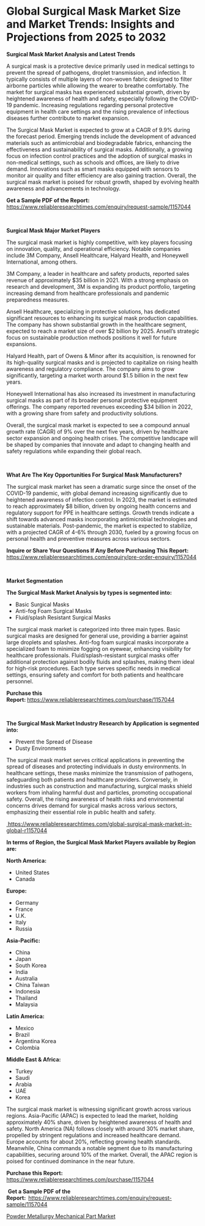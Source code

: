 <p><h1>Global Surgical Mask Market Size and Market Trends: Insights and Projections from 2025 to 2032</h1></p><p><strong>Surgical Mask Market Analysis and Latest Trends</strong></p>
<p><p>A surgical mask is a protective device primarily used in medical settings to prevent the spread of pathogens, droplet transmission, and infection. It typically consists of multiple layers of non-woven fabric designed to filter airborne particles while allowing the wearer to breathe comfortably. The market for surgical masks has experienced substantial growth, driven by heightened awareness of health and safety, especially following the COVID-19 pandemic. Increasing regulations regarding personal protective equipment in health care settings and the rising prevalence of infectious diseases further contribute to market expansion.</p><p>The Surgical Mask Market is expected to grow at a CAGR of 9.9% during the forecast period. Emerging trends include the development of advanced materials such as antimicrobial and biodegradable fabrics, enhancing the effectiveness and sustainability of surgical masks. Additionally, a growing focus on infection control practices and the adoption of surgical masks in non-medical settings, such as schools and offices, are likely to drive demand. Innovations such as smart masks equipped with sensors to monitor air quality and filter efficiency are also gaining traction. Overall, the surgical mask market is poised for robust growth, shaped by evolving health awareness and advancements in technology.</p></p>
<p><strong>Get a Sample PDF of the Report:&nbsp;</strong> <a href="https://www.reliableresearchtimes.com/enquiry/request-sample/1157044?utm_campaign=3059&utm_medium=2&utm_source=Github&utm_content=ia&utm_term=21032025&utm_id=surgical-mask">https://www.reliableresearchtimes.com/enquiry/request-sample/1157044</a></p>
<p>&nbsp;</p>
<p><strong>Surgical Mask Major Market Players</strong></p>
<p><p>The surgical mask market is highly competitive, with key players focusing on innovation, quality, and operational efficiency. Notable companies include 3M Company, Ansell Healthcare, Halyard Health, and Honeywell International, among others. </p><p>3M Company, a leader in healthcare and safety products, reported sales revenue of approximately $35 billion in 2021. With a strong emphasis on research and development, 3M is expanding its product portfolio, targeting increasing demand from healthcare professionals and pandemic preparedness measures.</p><p>Ansell Healthcare, specializing in protective solutions, has dedicated significant resources to enhancing its surgical mask production capabilities. The company has shown substantial growth in the healthcare segment, expected to reach a market size of over $2 billion by 2025. Ansell’s strategic focus on sustainable production methods positions it well for future expansions.</p><p>Halyard Health, part of Owens & Minor after its acquisition, is renowned for its high-quality surgical masks and is projected to capitalize on rising health awareness and regulatory compliance. The company aims to grow significantly, targeting a market worth around $1.5 billion in the next few years.</p><p>Honeywell International has also increased its investment in manufacturing surgical masks as part of its broader personal protective equipment offerings. The company reported revenues exceeding $34 billion in 2022, with a growing share from safety and productivity solutions.</p><p>Overall, the surgical mask market is expected to see a compound annual growth rate (CAGR) of 9% over the next five years, driven by healthcare sector expansion and ongoing health crises. The competitive landscape will be shaped by companies that innovate and adapt to changing health and safety regulations while expanding their global reach.</p></p>
<p>&nbsp;</p>
<p><strong>What Are The Key Opportunities For Surgical Mask Manufacturers?</strong></p>
<p><p>The surgical mask market has seen a dramatic surge since the onset of the COVID-19 pandemic, with global demand increasing significantly due to heightened awareness of infection control. In 2023, the market is estimated to reach approximately $8 billion, driven by ongoing health concerns and regulatory support for PPE in healthcare settings. Growth trends indicate a shift towards advanced masks incorporating antimicrobial technologies and sustainable materials. Post-pandemic, the market is expected to stabilize, with a projected CAGR of 4-6% through 2030, fueled by a growing focus on personal health and preventive measures across various sectors.</p></p>
<p><strong>Inquire or Share Your Questions If Any Before Purchasing This Report:</strong> <a href="https://www.reliableresearchtimes.com/enquiry/pre-order-enquiry/1157044?utm_campaign=3059&utm_medium=2&utm_source=Github&utm_content=ia&utm_term=21032025&utm_id=surgical-mask">https://www.reliableresearchtimes.com/enquiry/pre-order-enquiry/1157044</a></p>
<p>&nbsp;</p>
<p><strong>Market Segmentation</strong></p>
<p><strong>The Surgical Mask Market Analysis by types is segmented into:</strong></p>
<p><ul><li>Basic Surgical Masks</li><li>Anti-fog Foam Surgical Masks</li><li>Fluid/splash Resistant Surgical Masks</li></ul></p>
<p><p>The surgical mask market is categorized into three main types. Basic surgical masks are designed for general use, providing a barrier against large droplets and splashes. Anti-fog foam surgical masks incorporate a specialized foam to minimize fogging on eyewear, enhancing visibility for healthcare professionals. Fluid/splash-resistant surgical masks offer additional protection against bodily fluids and splashes, making them ideal for high-risk procedures. Each type serves specific needs in medical settings, ensuring safety and comfort for both patients and healthcare personnel.</p></p>
<p><strong>Purchase this Report:&nbsp;</strong><a href="https://www.reliableresearchtimes.com/purchase/1157044?utm_campaign=3059&utm_medium=2&utm_source=Github&utm_content=ia&utm_term=21032025&utm_id=surgical-mask">https://www.reliableresearchtimes.com/purchase/1157044</a></p>
<p>&nbsp;</p>
<p><strong>The Surgical Mask Market Industry Research by Application is segmented into:</strong></p>
<p><ul><li>Prevent the Spread of Disease</li><li>Dusty Environments</li></ul></p>
<p><p>The surgical mask market serves critical applications in preventing the spread of diseases and protecting individuals in dusty environments. In healthcare settings, these masks minimize the transmission of pathogens, safeguarding both patients and healthcare providers. Conversely, in industries such as construction and manufacturing, surgical masks shield workers from inhaling harmful dust and particles, promoting occupational safety. Overall, the rising awareness of health risks and environmental concerns drives demand for surgical masks across various sectors, emphasizing their essential role in public health and safety.</p></p>
<p><a href="https://www.reliableresearchtimes.com/global-surgical-mask-market-in-global-r1157044?utm_campaign=3059&utm_medium=2&utm_source=Github&utm_content=ia&utm_term=21032025&utm_id=surgical-mask">&nbsp;https://www.reliableresearchtimes.com/global-surgical-mask-market-in-global-r1157044</a></p>
<p><strong>In terms of Region, the Surgical Mask Market Players available by Region are:</strong></p>
<p>
    <p> <strong> North America: </strong>
        <ul>
            <li>United States</li>
            <li>Canada</li>
        </ul>
        </p> 
    <p> <strong> Europe: </strong>
        <ul>
            <li>Germany</li>
            <li>France</li>
            <li>U.K.</li>
            <li>Italy</li>
            <li>Russia</li>
        </ul>
        </p> 
    <p> <strong> Asia-Pacific: </strong>
        <ul>
            <li>China</li>
            <li>Japan</li>
            <li>South Korea</li>
            <li>India</li>
            <li>Australia</li>
            <li>China Taiwan</li>
            <li>Indonesia</li>
            <li>Thailand</li>
            <li>Malaysia</li>
        </ul>
        </p> 
    <p> <strong> Latin America: </strong>
        <ul>
            <li>Mexico</li>
            <li>Brazil</li>
            <li>Argentina Korea</li>
            <li>Colombia</li>
        </ul>
        </p> 
    <p> <strong> Middle East & Africa: </strong>
        <ul>
            <li>Turkey</li>
            <li>Saudi</li>
            <li>Arabia</li>
            <li>UAE</li>
            <li>Korea</li>
        </ul>
    </p>
    </p>
<p><p>The surgical mask market is witnessing significant growth across various regions. Asia-Pacific (APAC) is expected to lead the market, holding approximately 40% share, driven by heightened awareness of health and safety. North America (NA) follows closely with around 30% market share, propelled by stringent regulations and increased healthcare demand. Europe accounts for about 20%, reflecting growing health standards. Meanwhile, China commands a notable segment due to its manufacturing capabilities, securing around 10% of the market. Overall, the APAC region is poised for continued dominance in the near future.</p></p>
<p><strong>Purchase this Report: </strong><a href="https://www.reliableresearchtimes.com/purchase/1157044?utm_campaign=3059&utm_medium=2&utm_source=Github&utm_content=ia&utm_term=21032025&utm_id=surgical-mask">https://www.reliableresearchtimes.com/purchase/1157044</a></p>
<p>&nbsp;<strong>Get a Sample PDF of the Report:&nbsp;&nbsp;</strong><a href="https://www.reliableresearchtimes.com/enquiry/request-sample/1157044?utm_campaign=3059&utm_medium=2&utm_source=Github&utm_content=ia&utm_term=21032025&utm_id=surgical-mask">https://www.reliableresearchtimes.com/enquiry/request-sample/1157044</a></p>
<p><strong></strong></p>
<p><p><a href="https://github.com/micbotam/Market-Research-Report-List-1/blob/main/powder-metallurgy-mechanical-part-market.md?utm_campaign=3059&utm_medium=2&utm_source=Github&utm_content=ia&utm_term=21032025&utm_id=surgical-mask">Powder Metallurgy Mechanical Part Market</a></p></p>